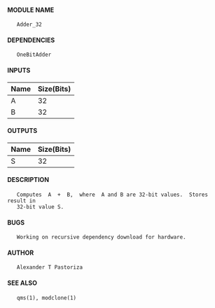 #### MODULE NAME
       Adder_32

#### DEPENDENCIES
       OneBitAdder

#### INPUTS

Name | Size(Bits)
---------|---------
A   |     32    
B   |     32

#### OUTPUTS

Name | Size(Bits)
---------|---------
S   |     32

#### DESCRIPTION
       Computes  A  +  B,  where  A and B are 32-bit values.  Stores result in
       32-bit value S.

#### BUGS
       Working on recursive dependency download for hardware.

#### AUTHOR
       Alexander T Pastoriza

#### SEE ALSO
       qms(1), modclone(1)
